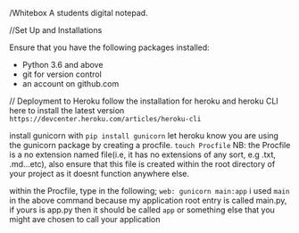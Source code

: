 /Whitebox
A students digital notepad.

//Set Up and Installations

Ensure that you have the following packages installed:
- Python 3.6 and above
- git for version control
- an account on github.com

// Deployment to Heroku
follow the installation for heroku and heroku CLI here to install the latest version 
`https://devcenter.heroku.com/articles/heroku-cli`

 install gunicorn with `pip install gunicorn`
 let heroku know you are using the gunicorn package by creating a procfile.
 `touch Procfile`
 NB: the Procfile is a no extension named file(i.e, it has no extensions of any sort, e.g .txt, .md...etc), also ensure that this file is created within the root directory of your project as it doesnt function anywhere else.

 within the Procfile, type in the following;
 `web: gunicorn main:app`
 i used `main` in the above command because my application root entry is called main.py, if yours is app.py then it should be called `app` or something else that you might ave chosen to call your application
 

